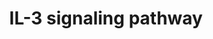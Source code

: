 ---
annotations:
- id: PW:0000512
  parent: signaling pathway
  type: Pathway Ontology
  value: Interleukin mediated signaling pathway
- id: PW:0000968
  parent: signaling pathway
  type: Pathway Ontology
  value: interleukin-3 signaling pathway
authors:
- A.Pandey
- MaintBot
- Khanspers
- MartijnVanIersel
- NetPath
- Christine Chichester
- Mkutmon
- L Dupuis
- Egonw
- Eweitz
citedin:
- link: PMC8751594
  title: DNA methylation of ARHGAP30 is negatively associated with ARHGAP30 expression
    in lung adenocarcinoma, which reduces tumor immunity and is detrimental to patient
    survival (2021)
- link: PMC7561109
  title: IL6-mediated HCoV-host interactome regulatory network and GO/Pathway enrichment
    analysis (2020)
- link: PMC7339012
  title: Hematopoietic stem-cell senescence and myocardial repair - Coronary artery
    disease genotype/phenotype analysis of post-MI myocardial regeneration response
    induced by CABG/CD133+ bone marrow hematopoietic stem cell treatment in RCT PERFECT
    Phase 3 (2020)
- link: PMC9646470
  title: Clinical improvement of DM1 patients reflected by reversal of disease-induced
    gene expression in blood (2022)
description: 'Interleukin 3 (IL-3) is a potent growth factor belonging to the super
  family of cytokines. IL-3 is a 20- 32kDa glycoprotein involved in the process of
  hematopoiesis. It is involved in the proliferation and differentiation of pleuripotent
  hematopoietic stem cells, progenitor cells and their mature progeny. IL-3 is a growth
  factor for B lymphocytes. It also activates monocytes and augments survival and
  propagation of mast cells, eosinophils and stromal cells. IL-3 is secreted predominantly
  by activated T lymphocytes in response to immunological stimuli and to a lesser
  extent by mast cells and eosinophils. IL-3 exerts influence on different biological
  activities, primarily hematopoiesis by associating with the IL-3 receptor. This
  receptor is a heterodimeric complex and consists of an alpha chain- IL3RA and a
  beta chain CSF2RB, shared with the receptors for granulocyte macrophage colony stimulating
  factor and Interleukin-5. When IL-3 binds to CSF2RB receptor, adapter proteins like
  SHC1, GRB2 and SOS1 are recruited to activate HRAS. HRAS stimulates RAF1 which further
  activates MAP2K1 and finally MAPK1 and MAPK3. The signals generated through this
  pathway are then transmitted to the nucleus leading to the activation of various
  transcription factors such as JUN and FOS which are involved in the regulation of
  cell growth and differentiation. IL-3 mediated activation of HRAS also inhibits
  apoptosis through phosphatidyl inositol 3 kinase/ AKT pathway. The activation of
  AKT1 in response to IL-3 stimulation leads to the phosphorylation of the apoptotic
  regulator, BCL2-associated agonist of cell death (BAD), its binding to 14-3-3 and
  sequestration into the cytoplasm. IL-3 stimulation activates Janus kinase 2 (JAK2)
  by its phosphorylation. JAK2 in turn phosphorylates signal transducer and activator
  of transcription 5A and 5B. These translocate to the nucleus, serving the purpose
  of transcription factor for early genes as well as a feedback inhibitor of the JAK-STAT
  pathway. IL-3, in addition, is known to activate various tyrosine kinases such as
  LYN, FYN, SRC, SYK, TEC1 and HCK. The interactions and intersections between canonical
  and noncanonical IL-3 signaling systems are depicted in the pathway map.   Please
  access this pathway at [http://www.netpath.org/netslim/IL_3_pathway.html NetSlim]
  database.  If you use this pathway, please cite following paper: Kandasamy, K.,
  Mohan, S. S., Raju, R., Keerthikumar, S., Kumar, G. S. S., Venugopal, A. K., Telikicherla,
  D., Navarro, J. D., Mathivanan, S., Pecquet, C., Gollapudi, S. K., Tattikota, S.
  G., Mohan, S., Padhukasahasram, H., Subbannayya, Y., Goel, R., Jacob, H. K. C.,
  Zhong, J., Sekhar, R., Nanjappa, V., Balakrishnan, L., Subbaiah, R., Ramachandra,
  Y. L., Rahiman, B. A., Prasad, T. S. K., Lin, J., Houtman, J. C. D., Desiderio,
  S., Renauld, J., Constantinescu, S. N., Ohara, O., Hirano, T., Kubo, M., Singh,
  S., Khatri, P., Draghici, S., Bader, G. D., Sander, C., Leonard, W. J. and Pandey,
  A. (2010). NetPath: A public resource of curated signal transduction pathways. <i>Genome
  Biology</i>. 11:R3.'
last-edited: 2023-04-21
ndex: 2d4db2b8-8b60-11eb-9e72-0ac135e8bacf
organisms:
- Homo sapiens
redirect_from:
- /index.php/Pathway:WP286
- /instance/WP286
- /instance/WP286_r126282
revision: r126282
schema-jsonld:
- '@context': https://schema.org/
  '@id': https://wikipathways.github.io/pathways/WP286.html
  '@type': Dataset
  creator:
    '@type': Organization
    name: WikiPathways
  description: 'Interleukin 3 (IL-3) is a potent growth factor belonging to the super
    family of cytokines. IL-3 is a 20- 32kDa glycoprotein involved in the process
    of hematopoiesis. It is involved in the proliferation and differentiation of pleuripotent
    hematopoietic stem cells, progenitor cells and their mature progeny. IL-3 is a
    growth factor for B lymphocytes. It also activates monocytes and augments survival
    and propagation of mast cells, eosinophils and stromal cells. IL-3 is secreted
    predominantly by activated T lymphocytes in response to immunological stimuli
    and to a lesser extent by mast cells and eosinophils. IL-3 exerts influence on
    different biological activities, primarily hematopoiesis by associating with the
    IL-3 receptor. This receptor is a heterodimeric complex and consists of an alpha
    chain- IL3RA and a beta chain CSF2RB, shared with the receptors for granulocyte
    macrophage colony stimulating factor and Interleukin-5. When IL-3 binds to CSF2RB
    receptor, adapter proteins like SHC1, GRB2 and SOS1 are recruited to activate
    HRAS. HRAS stimulates RAF1 which further activates MAP2K1 and finally MAPK1 and
    MAPK3. The signals generated through this pathway are then transmitted to the
    nucleus leading to the activation of various transcription factors such as JUN
    and FOS which are involved in the regulation of cell growth and differentiation.
    IL-3 mediated activation of HRAS also inhibits apoptosis through phosphatidyl
    inositol 3 kinase/ AKT pathway. The activation of AKT1 in response to IL-3 stimulation
    leads to the phosphorylation of the apoptotic regulator, BCL2-associated agonist
    of cell death (BAD), its binding to 14-3-3 and sequestration into the cytoplasm.
    IL-3 stimulation activates Janus kinase 2 (JAK2) by its phosphorylation. JAK2
    in turn phosphorylates signal transducer and activator of transcription 5A and
    5B. These translocate to the nucleus, serving the purpose of transcription factor
    for early genes as well as a feedback inhibitor of the JAK-STAT pathway. IL-3,
    in addition, is known to activate various tyrosine kinases such as LYN, FYN, SRC,
    SYK, TEC1 and HCK. The interactions and intersections between canonical and noncanonical
    IL-3 signaling systems are depicted in the pathway map.   Please access this pathway
    at [http://www.netpath.org/netslim/IL_3_pathway.html NetSlim] database.  If you
    use this pathway, please cite following paper: Kandasamy, K., Mohan, S. S., Raju,
    R., Keerthikumar, S., Kumar, G. S. S., Venugopal, A. K., Telikicherla, D., Navarro,
    J. D., Mathivanan, S., Pecquet, C., Gollapudi, S. K., Tattikota, S. G., Mohan,
    S., Padhukasahasram, H., Subbannayya, Y., Goel, R., Jacob, H. K. C., Zhong, J.,
    Sekhar, R., Nanjappa, V., Balakrishnan, L., Subbaiah, R., Ramachandra, Y. L.,
    Rahiman, B. A., Prasad, T. S. K., Lin, J., Houtman, J. C. D., Desiderio, S., Renauld,
    J., Constantinescu, S. N., Ohara, O., Hirano, T., Kubo, M., Singh, S., Khatri,
    P., Draghici, S., Bader, G. D., Sander, C., Leonard, W. J. and Pandey, A. (2010).
    NetPath: A public resource of curated signal transduction pathways. <i>Genome
    Biology</i>. 11:R3.'
  keywords:
  - AKT1
  - BAD
  - BCL2
  - BCL2L1
  - CBL
  - CCR3
  - CD69
  - CD86
  - CRKL
  - CSF2RB
  - ENPP3
  - FOS
  - FYN
  - GAB2
  - GRB2
  - HCK
  - HRAS
  - IL3
  - IL3RA
  - IL5RA
  - IL8
  - INPP5D
  - JAK1
  - JAK2
  - JUN
  - LYN
  - MAP2K1
  - MAPK1
  - MAPK3
  - MAPK8
  - PIK3CD
  - PIK3R1
  - PIK3R2
  - PRKACA
  - PTPN11
  - PTPN6
  - RAF1
  - RAPGEF1
  - SHC1
  - SOS1
  - SRC
  - STAT3
  - STAT5A
  - STAT5B
  - SYK
  - TGFB1
  - VAV1
  - YWHAB
  - YWHAQ
  license: CC0
  name: IL-3 signaling pathway
seo: CreativeWork
title: IL-3 signaling pathway
wpid: WP286
---